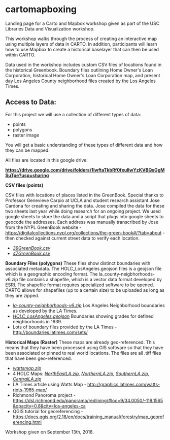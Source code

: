 # cartomapboxing

Landing page for a Carto and Mapbox workshop given as part of the USC Libraries Data and Visualization workshop.



This workshop walks through the process of creating an interactive map using multiple layers of data in CARTO. In addition, participants will learn how to use Mapbox to create a historical baselayer that can then be used within CARTO. 

Data used in the workshop includes custom CSV files of locations found in the historical Greenbook. Boundary files outlining Home Owner's Loan Corporation, historical Home Owner's Loan Corporation map, and present day Los Angeles County neighborhood files created by the Los Angeles Times.

## Access to Data:

For this project we will use a collection of different types of data:

* points 
* polygons
* raster image

You will get a basic understanding of these types of different data and how they can be mapped.

All files are located in this google drive: 

**https://drive.google.com/drive/folders/1IwftaTkbRf0fxulIwYzKVBQsGgMSuTpe?usp=sharing**

**CSV files (points)**

CSV files with locations of places listed in the GreenBook. Special thanks to Professor Genevieve Carpio at UCLA and student research assistant Jose Cardona for creating and sharing the data. Jose compiled the data for these two sheets last year while doing research for an ongoing project. We used google sheets to store the data and a script that plugs into google sheets to geocode the addresses. Each address was manually transcribed by Jose from the NYPL GreenBook website - https://digitalcollections.nypl.org/collections/the-green-book#/?tab=about - then checked against current street data to verify each location.  
* _[39GreenBook.csv](https://drive.google.com/file/d/1qguhTbuqiL-xjnT2pFXEFtoUd87YUr4J/view?usp=sharing)_
* _[47GreenBook.csv](https://drive.google.com/file/d/1tdhKybt6xm75HLa8VF8yb6hucGfb1II5/view?usp=sharing)_

**Boundary Files (polygons)**
These files show distinct boundaries with associated metadata. The HOLC_LosAngeles.geojson files is a geojson file which is a geographic encoding format. The la_county-neigbhorhoods-v6.zip file contains a shapefile, which is a vector data format developed by ESRI. The shapefile format requires specialized software to be opened. CARTO allows for shapefiles (up to a certain size) to be uploaded as long as they are zipped.  
* _[la-county-neighborhoods-v6.zip](https://drive.google.com/file/d/1WEkqG8312qA_TGKYUU8FO7HvT-uBN_AO/view?usp=sharing)_
Los Angeles Neighborhood boundaries as developed by the LA Times.
* _[HOLC_LosAngeles.geojson](https://drive.google.com/file/d/1j5mW-r4b0A_mU5Zx_UG711LUQuMzF_o5/view?usp=sharing)_ 
Boundaries showing grades for defined neighborhoods in 1939.
* Lots of boundary files provided by the LA Times - http://boundaries.latimes.com/sets/

**Historical Maps (Raster)**
These maps are already geo-referenced. This means that they have been processed using GIS software so that they have been associated or pinned to real world locations. The files are all .tiff files that have been geo-referenced. 
* _[wattsmap.zip](https://drive.google.com/file/d/1FIy-UBg48NLZfYIjiJYTXSHISJpfzGE9/view?usp=sharing)_ 
* 4 HOLC Maps: _[NorthEastLA.zip](https://drive.google.com/file/d/1UbzVqsw4hvJ0r0VwhzC1f-h452c3M5rb/view?usp=sharing), [NorthernLA.zip](https://drive.google.com/file/d/1-D2t0kcxWR-5NqdIlUgM2zh-KIC9Kcd1/view?usp=sharing), [SouthernLA.zip](https://drive.google.com/file/d/1z056PKbMCerAUxqZOcblzDtzwn0wJewB/view?usp=sharing), [CentralLA.zip](https://drive.google.com/file/d/1PVxxh4B0fj08vaoEyye2qWwJsXSWQzKQ/view?usp=sharing)_
* LA Times article using Watts Map - http://graphics.latimes.com/watts-riots-1965-map/
* Richmond Panoroma project - https://dsl.richmond.edu/panorama/redlining/#loc=9/34.0050/-118.1565&opacity=0.8&city=los-angeles-ca
* QGIS tutorial for georeferencing - https://docs.qgis.org/2.18/en/docs/training_manual/forestry/map_georeferencing.html

Workshop given on September 13th, 2018.
